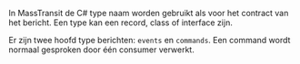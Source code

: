 In MassTransit de C# type naam worden gebruikt als voor het contract van het bericht. Een type kan een record, class of interface zijn.

Er zijn twee hoofd type berichten: `events` en `commands`. Een command wordt normaal gesproken door één consumer verwerkt.
